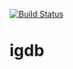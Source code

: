 [![Build Status](https://travis-ci.org/Nineteen72/igdb.svg?branch=master)](https://travis-ci.org/Nineteen72/igdb)

# igdb